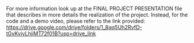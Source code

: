For more information look up at the FINAL PROJECT PRESENTATION file that describes in more details the realization of the project.
Instead, for the code and a demo video, please refer to the link provided: https://drive.google.com/drive/folders/1_8qq5Uh2RvfD-tGvKviyLhjiMT72f01B?usp=drive_link
